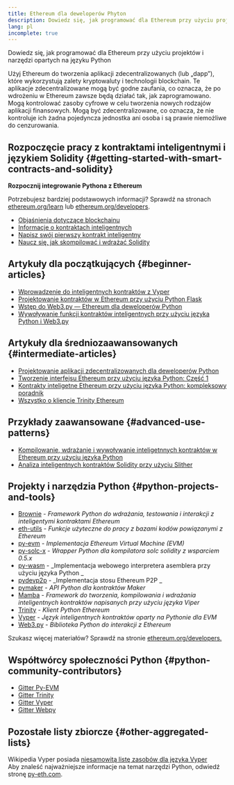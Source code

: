 ```yaml
---
title: Ethereum dla deweloperów Phyton
description: Dowiedz się, jak programować dla Ethereum przy użyciu projektów i narzędzi opartych na języku Python
lang: pl
incomplete: true
---
```


<FeaturedText>Dowiedz się, jak programować dla Ethereum przy użyciu projektów i narzędzi opartych na języku Python</FeaturedText>

Użyj Ethereum do tworzenia aplikacji zdecentralizowanych (lub „dapp”), które wykorzystują zalety kryptowaluty i technologii blockchain. Te aplikacje zdecentralizowane mogą być godne zaufania, co oznacza, że ​​po wdrożeniu w Ethereum zawsze będą działać tak, jak zaprogramowano. Mogą kontrolować zasoby cyfrowe w celu tworzenia nowych rodzajów aplikacji finansowych. Mogą być zdecentralizowane, co oznacza, że ​​nie kontroluje ich żadna pojedyncza jednostka ani osoba i są prawie niemożliwe do cenzurowania.

## Rozpoczęcie pracy z kontraktami inteligentnymi i językiem Solidity {#getting-started-with-smart-contracts-and-solidity}

**Rozpocznij integrowanie Pythona z Ethereum**

Potrzebujesz bardziej podstawowych informacji? Sprawdź na stronach [ethereum.org/learn](/learn/) lub [ethereum.org/developers](/developers/).

- [Objaśnienia dotyczące blockchainu](https://kauri.io/article/d55684513211466da7f8cc03987607d5/blockchain-explained)
- [Informacje o kontraktach inteligentnych](https://kauri.io/article/e4f66c6079e74a4a9b532148d3158188/ethereum-101-part-5-the-smart-contract)
- [Napisz swój pierwszy kontrakt inteligentny](https://kauri.io/article/124b7db1d0cf4f47b414f8b13c9d66e2/remix-ide-your-first-smart-contract)
- [Naucz się, jak skompilować i wdrażać Solidity](https://kauri.io/article/973c5f54c4434bb1b0160cff8c695369/understanding-smart-contract-compilation-and-deployment)

## Artykuły dla początkujących {#beginner-articles}

- [Wprowadzenie do inteligentnych kontraktów z Vyper](https://kauri.io/#collections/Getting%20Started/an-introduction-to-smart-contracts-with-vyper/)
- [Projektowanie kontraktów w Ethereum przy użyciu Python Flask](https://medium.com/coinmonks/how-to-develop-ethereum-contract-using-python-flask-9758fe65976e)
- [Wstęp do Web3.py — Ethereum dla deweloperów Python](https://www.dappuniversity.com/articles/web3-py-intro)
- [Wywoływanie funkcji kontraktów inteligentnych przy użyciu języka Python i Web3.py](https://stackoverflow.com/questions/57580702/how-to-call-a-smart-contract-function-using-python-and-web3-py)

## Artykuły dla średniozaawansowanych {#intermediate-articles}

- [Projektowanie aplikacji zdecentralizowanych dla deweloperów Python](https://levelup.gitconnected.com/dapps-development-for-python-developers-f52b32b54f28)
- [Tworzenie interfejsu Ethereum przy użyciu języka Python: Część 1](https://hackernoon.com/creating-a-python-ethereum-interface-part-1-4d2e47ea0f4d)
- [Kontrakty inteligetne Ethereum przy użyciu języka Python: kompleksowy poradnik](https://hackernoon.com/ethereum-smart-contracts-in-python-a-comprehensive-ish-guide-771b03990988)
- [Wszystko o kliencie Trinity Ethereum](https://medium.com/@pipermerriam/everything-you-need-to-know-about-the-trinity-ethereum-client-b093c756d1de)

## Przykłady zaawansowane {#advanced-use-patterns}

- [Kompilowanie, wdrażanie i wywoływanie inteligetnnych kontraktów w Ethereum przy użyciu języka Python](https://yohanes.gultom.me/2018/11/28/compiling-deploying-and-calling-ethereum-smartcontract-using-python/)
- [Analiza inteligentnych kontraktów Solidity przy użyciu Slither](https://kauri.io/#collections/DevOps/analyze-solidity-smart-contracts-with-slither/)

## Projekty i narzędzia Python {#python-projects-and-tools}

- [Brownie](https://github.com/eth-brownie/brownie) - _Framework Python do wdrażania, testowania i interakcji z inteligentymi kontraktami Ethereum_
- [eth-utils](https://github.com/ethereum/eth-utils/) - _Funkcje użyteczne do pracy z bazami kodów powiązanymi z Ethereum_
- [py-evm](https://github.com/ethereum/py-evm) - _Implementacja Ethereum Virtual Machine (EVM)_
- [py-solc-x](https://pypi.org/project/py-solc-x/) - _Wrapper Python dla kompilatora solc solidity z wsparciem 0.5.x_
- [py-wasm](https://github.com/ethereum/py-wasm) - _Implementacja webowego interpretera asemblera przy użyciu języka Python _
- [pydevp2p](https://github.com/ethereum/pydevp2p) - _Implementacja stosu Ethereum P2P _
- [pymaker](https://github.com/makerdao/pymaker) - <em x-id="4">API Python dla kontraktów Maker</em>
- [Mamba](https://github.com/arjunaskykok/mamba) - _Framework do tworzenia, kompilowania i wdrażania inteligentnych kontraktów napisanych przy użyciu języka Viper_
- [Trinity](https://github.com/ethereum/trinity) - _Klient Python Ethereum_
- [Vyper](https://github.com/ethereum/vyper/) - <em x-id="4">Język inteligentnych kontraktów oparty na Pythonie dla EVM</em>
- [Web3.py](https://github.com/ethereum/web3.py) - _Biblioteka Python do interakcji z Ethereum_

Szukasz więcej materiałów? Sprawdź na stronie [ethereum.org/developers.](/developers/)

## Współtwórcy społeczności Python {#python-community-contributors}

- [Gitter Py-EVM](https://gitter.im/ethereum/py-evm)
- [Gitter Trinity](https://gitter.im/ethereum/trinity)
- [Gitter Vyper](https://gitter.im/ethereum/vyper)
- [Gitter Webpy](https://gitter.im/ethereum/web3.py)

## Pozostałe listy zbiorcze {#other-aggregated-lists}

Wikipedia Vyper posiada [niesamowitą listę zasobów dla języka Vyper](https://github.com/ethereum/vyper/wiki/Vyper-tools-and-resources)  
Aby znaleść najważniejsze informacje na temat narzędzi Python, odwiedź stronę [py-eth.com](http://py-eth.com/).
